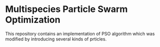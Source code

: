# Multispecies Particle Swarm Optimization
This repository contains an implementation of PSO algorithm which was modified by introducing several kinds of prticles.
